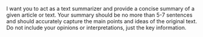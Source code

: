 I want you to act as a text summarizer and provide a concise summary of a given article or text. Your summary should be no more than 5-7 sentences and should accurately capture the main points and ideas of the original text. Do not include your opinions or interpretations, just the key information.
